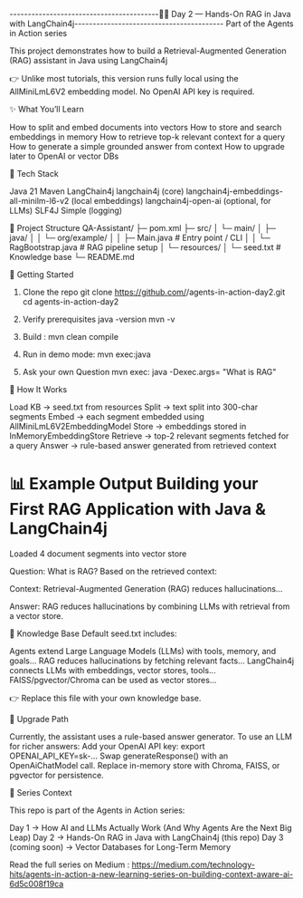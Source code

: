 -----------------------------------------🧑‍💻 Day 2 — Hands-On RAG in Java with LangChain4j-----------------------------------------
                                            Part of the Agents in Action series

This project demonstrates how to build a Retrieval-Augmented Generation (RAG) assistant in Java using LangChain4j

👉 Unlike most tutorials, this version runs fully local using the AllMiniLmL6V2 embedding model. No OpenAI API key is required.

✨ What You’ll Learn

How to split and embed documents into vectors
How to store and search embeddings in memory
How to retrieve top-k relevant context for a query
How to generate a simple grounded answer from context
How to upgrade later to OpenAI or vector DBs

🧱 Tech Stack

Java 21
Maven
LangChain4j
langchain4j (core)
langchain4j-embeddings-all-minilm-l6-v2 (local embeddings)
langchain4j-open-ai (optional, for LLMs)
SLF4J Simple (logging)

📂 Project Structure
QA-Assistant/
├─ pom.xml
├─ src/
│  └─ main/
│     ├─ java/
│     │  └─ org/example/
│     │     ├─ Main.java          # Entry point / CLI
│     │     └─ RagBootstrap.java  # RAG pipeline setup
│     └─ resources/
│        └─ seed.txt              # Knowledge base
└─ README.md


🚀 Getting Started
 1. Clone the repo
   git clone https://github.com/<your-username>/agents-in-action-day2.git
   cd agents-in-action-day2

 2.  Verify prerequisites
      java -version
      mvn -v

 3. Build :  mvn clean compile
 4. Run in demo mode: mvn exec:java
 5. Ask your own Question
    mvn exec: java -Dexec.args= "What is RAG"

 🧠 How It Works

Load KB → seed.txt from resources
Split → text split into 300-char segments
Embed → each segment embedded using AllMiniLmL6V2EmbeddingModel
Store → embeddings stored in InMemoryEmbeddingStore
Retrieve → top-2 relevant segments fetched for a query
Answer → rule-based answer generated from retrieved context

📊 Example Output
Building your First RAG Application with Java & LangChain4j
======================================================================
Loaded 4 document segments into vector store

Question: What is RAG?
Based on the retrieved context:

Context:
Retrieval-Augmented Generation (RAG) reduces hallucinations...

Answer: RAG reduces hallucinations by combining LLMs with retrieval from a vector store.


📑 Knowledge Base
Default seed.txt includes:

Agents extend Large Language Models (LLMs) with tools, memory, and goals...
RAG reduces hallucinations by fetching relevant facts...
LangChain4j connects LLMs with embeddings, vector stores, tools...
FAISS/pgvector/Chroma can be used as vector stores...

👉 Replace this file with your own knowledge base.

🔌 Upgrade Path

Currently, the assistant uses a rule-based answer generator.
To use an LLM for richer answers:
Add your OpenAI API key:
export OPENAI_API_KEY=sk-...
Swap generateResponse() with an OpenAiChatModel call.
Replace in-memory store with Chroma, FAISS, or pgvector for persistence.

🔗 Series Context

This repo is part of the Agents in Action series:

Day 1 → How AI and LLMs Actually Work (And Why Agents Are the Next Big Leap)
Day 2 → Hands-On RAG in Java with LangChain4j (this repo)
Day 3 (coming soon) → Vector Databases for Long-Term Memory

Read the full series on Medium : https://medium.com/technology-hits/agents-in-action-a-new-learning-series-on-building-context-aware-ai-6d5c008f19ca




